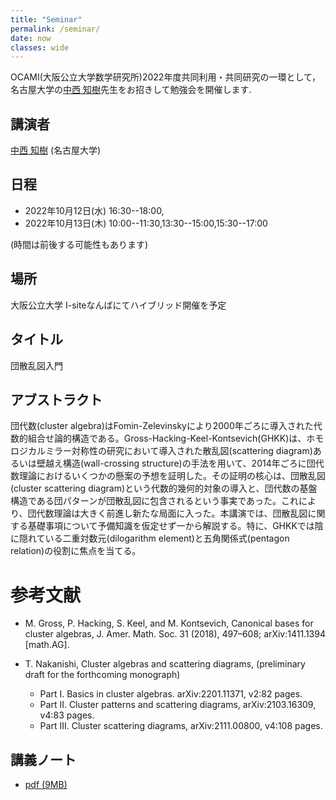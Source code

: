 ```yaml
---
title: "Seminar"
permalink: /seminar/
date: now
classes: wide
---
```


OCAMI(大阪公立大学数学研究所)2022年度共同利用・共同研究の一環として，
名古屋大学の[中西 知樹](http://www.math.nagoya-u.ac.jp/~nakanisi/)先生をお招きして勉強会を開催します.

## 講演者

[中西 知樹](http://www.math.nagoya-u.ac.jp/~nakanisi/) (名古屋大学)

## 日程

- 2022年10月12日(水) 16:30--18:00,
- 2022年10月13日(木) 10:00--11:30,13:30--15:00,15:30--17:00

(時間は前後する可能性もあります)

## 場所
大阪公立大学 I-siteなんばにてハイブリッド開催を予定

## タイトル

団散乱図入門

## アブストラクト

団代数(cluster algebra)はFomin-Zelevinskyにより2000年ごろに導入された代数的組合せ論的構造である。Gross-Hacking-Keel-Kontsevich(GHKK)は、ホモロジカルミラー対称性の研究において導入された散乱図(scattering diagram)あるいは壁越え構造(wall-crossing structure)の手法を用いて、2014年ごろに団代数理論におけるいくつかの懸案の予想を証明した。その証明の核心は、団散乱図(cluster scattering diagram)という代数的幾何的対象の導入と、団代数の基盤構造である団パターンが団散乱図に包含されるという事実であった。これにより、団代数理論は大きく前進し新たな局面に入った。本講演では、団散乱図に関する基礎事項について予備知識を仮定せず一から解説する。特に、GHKKでは陰に隠れている二重対数元(dilogarithm element)と五角関係式(pentagon relation)の役割に焦点を当てる。

# 参考文献

- M. Gross, P. Hacking, S. Keel, and M. Kontsevich, Canonical bases for cluster algebras,
J. Amer. Math. Soc. 31 (2018), 497–608; arXiv:1411.1394 [math.AG].

- T. Nakanishi,
Cluster algebras and scattering diagrams, (preliminary draft for the forthcoming monograph)
  - Part I. Basics in cluster algebras. arXiv:2201.11371, v2:82 pages.
  - Part II. Cluster patterns and scattering diagrams, arXiv:2103.16309, v4:83 pages.
  - Part III. Cluster scattering diagrams, arXiv:2111.00800, v4:108 pages.

## 講義ノート
- [pdf (9MB)](/slides/Nakanishi-2022-10-12.pdf)